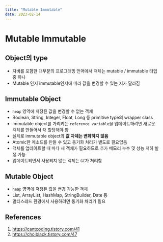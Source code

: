 ```yaml
---
title: "Mutable Immutable"
date: 2023-02-14
---
```


# Mutable Immutable

## Object의 type

- 자바를 포함한 대부분의 프로그래밍 언어에서 객체는 mutable / immutable 타입 중 하나
- Mutable 인지 immutable인지에 따라 값을 변경할 수 있는 지가 달라짐

## Immutable Object

- `heap` 영역에 저장된 값을 변경할 수 없는 객체
- Boolean, String, Integer, Float, Long 등 primitive type의 wrapper class
- Immutable object를 가리키는 `reference variable`을 업데이트하려면 새로운 객체를 만들어서 재 할당해야 함
- 실제로 immutable object의 **값 자체는 변화하지 않음**
- Atomic한 메소드를 만들 수 있고 동기화 처리가 별도로 필요없음
- 객체를 업데이트할 때 마다 새 객체가 필요하므로 추가 메모리 누수 및 성능 저하 발생 가능
- 업데이트되면서 사용되지 않는 객체는 `GC`가 처리함

## Mutable Object

- `heap` 영역에 저장된 값을 변경 가능한 객체
- List, ArrayList, HashMap, StringBuilder, Date 등
- 멀티스레드 환경에서 사용하려면 동기화 처리가 필요

## References

1. https://cantcoding.tistory.com/41
2. https://choiblack.tistory.com/47
